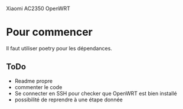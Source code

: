 Xiaomi AC2350 OpenWRT 

# Pour commencer

Il faut utiliser poetry pour les dépendances.


## ToDo
- Readme propre
- commenter le code
- Se connecter en SSH pour checker que OpenWRT est bien installé
- possibilité de reprendre à une étape donnée